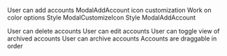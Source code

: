 User can add accounts
  ModalAddAccount icon customization
    Work on color options
    Style ModalCustomizeIcon
  Style ModalAddAccount



User can delete accounts
User can edit accounts
User can toggle view of archived accounts
User can archive accounts
Accounts are draggable in order
